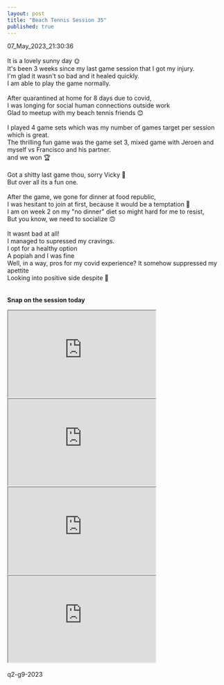 ```yaml
---
layout: post
title: "Beach Tennis Session 35"
published: true
---
```

07_May_2023_21:30:36 
<br>
<br>
It is a lovely sunny day 🌞
<br>
It's been 3 weeks since my last game session that I got my injury.
<br>
I'm glad it wasn't so bad and it healed quickly.
<br>
I am able to play the game normally.
<br>
<br>
After quarantined at home for 8 days due to covid,
<br>
I was longing for social human connections outside work
<br>
Glad to meetup with my beach tennis friends 😊
<br>
<br>
I played 4 game sets which was my number of games target per session which is great.
<br>
The thrilling fun game was the game set 3, 
mixed game with Jeroen and myself vs Francisco and his partner. 
<br> 
and we  won 🏆 
<br>
<br>
Got a shitty last game thou, sorry Vicky 😬
<br>
But over all its a fun one.
<br>
<br>
After the game, we gone for dinner at food republic,
<br>
I was hesitant to join at first, because it would be a temptation 😬
<br>
I am on week 2 on my "no dinner" diet so might hard for me to resist,
<br>
But you know, we need to socialize 🙃
<br>
<br>
It wasnt bad at all!
<br>
I managed to supressed my cravings.
<br>
I opt for a healthy option
<br>
A  popiah and I was fine
<br>
Well, in a way,  pros for my covid experience? It somehow suppressed my apettite
<br>
Looking into positive side despite 🤷
<br> 
<br>
<br>
**Snap on the session today**
<iframe src="https://drive.google.com/file/d/1ZYd51ivr3a35tUNjWwJznLYBWLG8fIYF/preview" width="340" height="200" allow="autoplay"></iframe>
<iframe src="https://drive.google.com/file/d/1yG2DVlkHrEX4i6h44UDqqNjarfARC0Ua/preview" width="340" height="200" allow="autoplay"></iframe>
<iframe src="https://drive.google.com/file/d/1V-UFlBIF6efy6nKaoe5n6o_F4hRf6GJ6/preview" width="340" height="200" allow="autoplay"></iframe>
<iframe src="https://drive.google.com/file/d/1-Q-iRG98UtAdElLKea5aoEdySiL09_qQ/preview" width="340" height="200" allow="autoplay"></iframe>
<br>
<br>
q2-g9-2023
